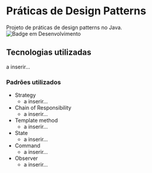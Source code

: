 # Práticas de Design Patterns
Projeto de práticas de design patterns no Java.
<br>![Badge em Desenvolvimento](http://img.shields.io/static/v1?label=STATUS&message=EM%20DESENVOLVIMENTO&color=GREEN&style=for-the-badge)

## Tecnologias utilizadas
a inserir...

### Padrões utilizados
- Strategy
  - a inserir...
- Chain of Responsibility
  - a inserir...
- Template method
  - a inserir...
- State
  - a inserir...
- Command
  - a inserir...
- Observer
  - a inserir...
